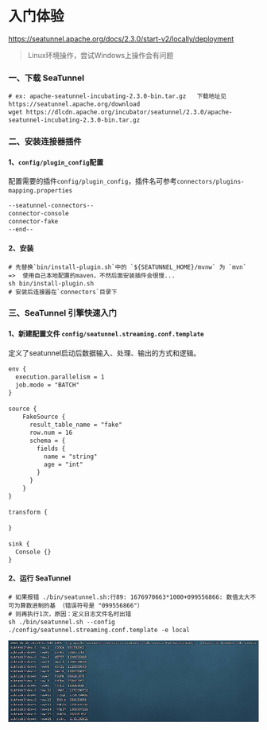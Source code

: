 # 入门体验

https://seatunnel.apache.org/docs/2.3.0/start-v2/locally/deployment

> Linux环境操作，尝试Windows上操作会有问题

### 一、下载 SeaTunnel

```shell
# ex: apache-seatunnel-incubating-2.3.0-bin.tar.gz   下载地址见 https://seatunnel.apache.org/download
wget https://dlcdn.apache.org/incubator/seatunnel/2.3.0/apache-seatunnel-incubating-2.3.0-bin.tar.gz
```

### 二、安装连接器插件

#### 1、`config/plugin_config`配置

配置需要的插件`config/plugin_config`，插件名可参考`connectors/plugins-mapping.properties`

```
--seatunnel-connectors--
connector-console
connector-fake
--end--
```

#### 2、安装

```shell
# 先替换`bin/install-plugin.sh`中的 `${SEATUNNEL_HOME}/mvnw` 为 `mvn`  =>  使用自己本地配置的maven，不然后面安装插件会很慢...
sh bin/install-plugin.sh
# 安装后连接器在`connectors`目录下
```

### 三、SeaTunnel 引擎快速入门

#### 1、新建配置文件 `config/seatunnel.streaming.conf.template`

定义了seatunnel启动后数据输入、处理、输出的方式和逻辑。

```
env {
  execution.parallelism = 1
  job.mode = "BATCH"
}

source {
    FakeSource {
      result_table_name = "fake"
      row.num = 16
      schema = {
        fields {
          name = "string"
          age = "int"
        }
      }
    }
}

transform {

}

sink {
  Console {}
}
```

#### 2、运行 SeaTunnel

```shell
# 如果报错 ./bin/seatunnel.sh:行89: 1676970663*1000+099556866: 数值太大不可为算数进制的基 （错误符号是 "099556866"）
# 则再执行1次，原因：定义日志文件名时出错
sh ./bin/seatunnel.sh --config ./config/seatunnel.streaming.conf.template -e local
```

![img.png](images/seatunnel-streaming-conf-run.png)